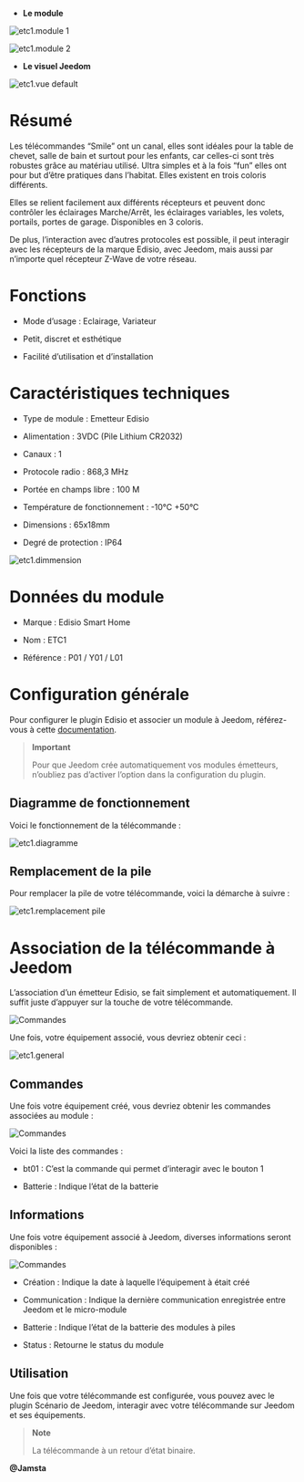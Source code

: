 -   **Le module**

![etc1.module 1](images/etc1/etc1.module-1.jpg)

![etc1.module 2](images/etc1/etc1.module-2.png)

-   **Le visuel Jeedom**

![etc1.vue default](images/etc1/etc1.vue-default.jpg)

Résumé 
======

Les télécommandes “Smile” ont un canal, elles sont idéales pour la table
de chevet, salle de bain et surtout pour les enfants, car celles-ci sont
très robustes grâce au matériau utilisé. Ultra simples et à la fois
“fun” elles ont pour but d’être pratiques dans l’habitat. Elles existent
en trois coloris différents.

Elles se relient facilement aux différents récepteurs et peuvent donc
contrôler les éclairages Marche/Arrêt, les éclairages variables, les
volets, portails, portes de garage. Disponibles en 3 coloris.

De plus, l’interaction avec d’autres protocoles est possible, il peut
interagir avec les récepteurs de la marque Edisio, avec Jeedom, mais
aussi par n’importe quel récepteur Z-Wave de votre réseau.

Fonctions 
=========

-   Mode d’usage : Eclairage, Variateur

-   Petit, discret et esthétique

-   Facilité d’utilisation et d’installation

Caractéristiques techniques 
===========================

-   Type de module : Emetteur Edisio

-   Alimentation : 3VDC (Pile Lithium CR2032)

-   Canaux : 1

-   Protocole radio : 868,3 MHz

-   Portée en champs libre : 100 M

-   Température de fonctionnement : -10°C +50°C

-   Dimensions : 65x18mm

-   Degré de protection : IP64

![etc1.dimmension](images/etc1/etc1.dimmension.png)

Données du module 
=================

-   Marque : Edisio Smart Home

-   Nom : ETC1

-   Référence : P01 / Y01 / L01

Configuration générale 
======================

Pour configurer le plugin Edisio et associer un module à Jeedom,
référez-vous à cette
[documentation](https://doc.jeedom.com/fr_FR/plugins/automation%20protocol/edisio/).

> **Important**
>
> Pour que Jeedom crée automatiquement vos modules émetteurs, n’oubliez
> pas d’activer l’option dans la configuration du plugin.

Diagramme de fonctionnement 
---------------------------

Voici le fonctionnement de la télécommande :

![etc1.diagramme](images/etc1/etc1.diagramme.jpg)

Remplacement de la pile 
-----------------------

Pour remplacer la pile de votre télécommande, voici la démarche à suivre
:

![etc1.remplacement pile](images/etc1/etc1.remplacement-pile.jpg)

Association de la télécommande à Jeedom 
=======================================

L’association d’un émetteur Edisio, se fait simplement et
automatiquement. Il suffit juste d’appuyer sur la touche de votre
télécommande.

![Commandes](images/etc1/etc1.touche-c.jpg)

Une fois, votre équipement associé, vous devriez obtenir ceci :

![etc1.general](images/etc1/etc1.general.jpg)

Commandes 
---------

Une fois votre équipement créé, vous devriez obtenir les commandes
associées au module :

![Commandes](images/etc1/etc1.commandes.jpg)

Voici la liste des commandes :

-   bt01 : C’est la commande qui permet d’interagir avec le bouton 1

-   Batterie : Indique l’état de la batterie

Informations 
------------

Une fois votre équipement associé à Jeedom, diverses informations seront
disponibles :

![Commandes](images/etc1/etc1.informations.jpg)

-   Création : Indique la date à laquelle l’équipement à était créé

-   Communication : Indique la dernière communication enregistrée entre
    Jeedom et le micro-module

-   Batterie : Indique l’état de la batterie des modules à piles

-   Status : Retourne le status du module

Utilisation 
-----------

Une fois que votre télécommande est configurée, vous pouvez avec le
plugin Scénario de Jeedom, interagir avec votre télécommande sur Jeedom
et ses équipements.

> **Note**
>
> La télécommande à un retour d’état binaire.

**@Jamsta**

